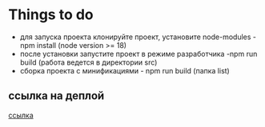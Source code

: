 # Things to do

- для запуска проекта клонируйте проект, установите node-modules -npm install (node version >= 18)
- после установки запустите проект в режиме разработчика -npm run build (работа ведется в директории src)
- сборка проекта с минификациями - npm run build (папка list)

## ссылка на деплой

[ссылка](https://)
